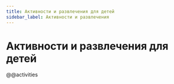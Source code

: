 ```yaml
---
title: Активности и развлечения для детей
sidebar_label: Активности и развлечения
---
```


# Активности и развлечения для детей

@@activities
